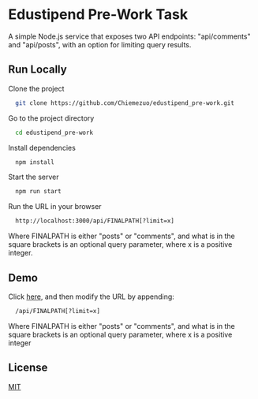 
# Edustipend Pre-Work Task

A simple Node.js service that exposes two API endpoints: "api/comments" and "api/posts", with an option for limiting query results.


## Run Locally

Clone the project

```bash
  git clone https://github.com/Chiemezuo/edustipend_pre-work.git
```

Go to the project directory

```bash
  cd edustipend_pre-work
```

Install dependencies

```bash
  npm install
```

Start the server

```bash
  npm run start
```

Run the URL in your browser
```bash
  http://localhost:3000/api/FINALPATH[?limit=x]
```
Where FINALPATH is either "posts" or "comments", and what is in the square brackets is an optional query parameter, where x is a positive integer.


## Demo

Click [here](https://edustipend-pre-work-kwzn.onrender.com/), and then modify the URL by appending:
```bash
  /api/FINALPATH[?limit=x]
```
Where FINALPATH is either "posts" or "comments", and what is in the square brackets is an optional query parameter, where x is a positive integer


## License

[MIT](https://choosealicense.com/licenses/mit/)

